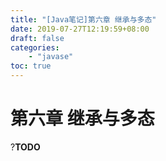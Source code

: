```yaml
---
title: "[Java笔记]第六章 继承与多态"
date: 2019-07-27T12:19:59+08:00
draft: false
categories:
    - "javase"
toc: true
---
```


# 第六章 继承与多态

?__TODO__

